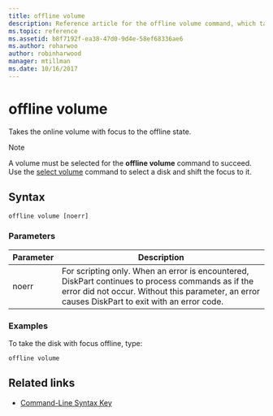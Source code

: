 ```yaml
---
title: offline volume
description: Reference article for the offline volume command, which takes the online volume with focus to the offline state.
ms.topic: reference
ms.assetid: b8f7192f-ea38-47d0-9d4e-58ef68336ae6
ms.author: roharwoo
author: robinharwood
manager: mtillman
ms.date: 10/16/2017
---
```


# offline volume

Takes the online volume with focus to the offline state.

> [!NOTE]
> A volume must be selected for the **offline volume** command to succeed. Use the [select volume](select-volume.md) command to select a disk and shift the focus to it.

## Syntax

```
offline volume [noerr]
```

### Parameters

| Parameter | Description |
| --------- | ----------- |
| noerr | For scripting only. When an error is encountered, DiskPart continues to process commands as if the error did not occur. Without this parameter, an error causes DiskPart to exit with an error code. |

### Examples

To take the disk with focus offline, type:

```
offline volume
```

## Related links

- [Command-Line Syntax Key](command-line-syntax-key.md)
